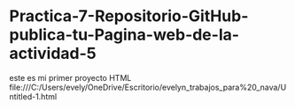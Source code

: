 # Practica-7-Repositorio-GitHub-publica-tu-Pagina-web-de-la-actividad-5
este es mi primer proyecto HTML 
file:///C:/Users/evely/OneDrive/Escritorio/evelyn_trabajos_para%20_nava/Untitled-1.html
